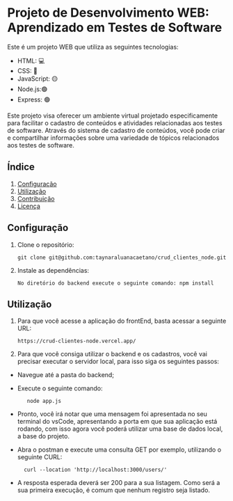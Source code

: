 # Projeto de Desenvolvimento WEB: Aprendizado em Testes de Software

Este é um projeto WEB que utiliza as seguintes tecnologias:
- HTML: 💻
- CSS: 🎨
- JavaScript: 🟡
- Node.js:🟢
- Express: 🟢


 Este projeto visa oferecer um ambiente virtual projetado especificamente para facilitar o cadastro de conteúdos e atividades relacionadas aos testes de software.
 Através do sistema de cadastro de conteúdos, você pode criar e compartilhar informações sobre uma variedade de tópicos relacionados aos testes de software.

## Índice

1. [Configuração](#configuração)
2. [Utilização](#utilização)
3. [Contribuição](#contribuição)
4. [Licença](#licença)

## Configuração

1. Clone o repositório:

    `git clone git@github.com:taynaraluanacaetano/crud_clientes_node.git `

2. Instale as dependências:

    `No diretório do backend execute o seguinte comando: npm install`

## Utilização

1. Para que você acesse a aplicação do frontEnd, basta acessar a seguinte URL:

    `https://crud-clientes-node.vercel.app/`

2. Para que você consiga utilizar o backend e os cadastros, você vai precisar executar o servidor local, para isso siga os seguintes passos:

- Navegue até a pasta do backend;
- Execute o seguinte comando:

         node app.js

- Pronto, você irá notar que uma mensagem foi apresentada no seu terminal do vsCode, apresentando a porta em que sua aplicação está rodando, com isso agora você poderá utilizar uma base de dados local, a base do projeto. 
- Abra o postman e execute uma consulta GET por exemplo, utilizando o seguinte CURL:

        curl --location 'http://localhost:3000/users/'
- A resposta esperada deverá ser 200 para a sua listagem. Como será a sua primeira execução, é comum que nenhum registro seja listado.